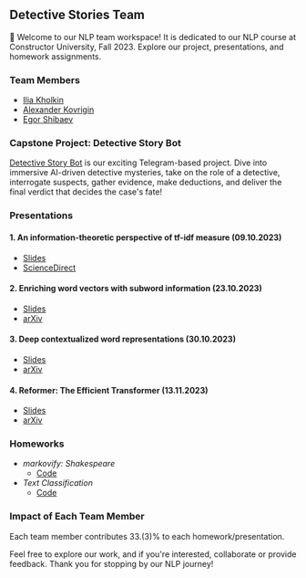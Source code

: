 ## Detective Stories Team

👋 Welcome to our NLP team workspace! It is dedicated to our NLP course at Constructor University, Fall 2023. Explore our project, presentations, and homework assignments.

### Team Members
- [Ilia Kholkin](https://github.com/kholkinilia)
- [Alexander Kovrigin](https://github.com/waleko)
- [Egor Shibaev](https://github.com/EgorShibaev)

### Capstone Project: Detective Story Bot
[Detective Story Bot](https://github.com/detective-stories/detective-stories) is our exciting Telegram-based project. Dive into immersive AI-driven detective mysteries, take on the role of a detective, interrogate suspects, gather evidence, make deductions, and deliver the final verdict that decides the case's fate!

### Presentations
#### 1. An information-theoretic perspective of tf-idf measure (09.10.2023)
   - [Slides](https://github.com/detective-stories/.github/blob/main/slides/01_tf_idf.pdf)
   - [ScienceDirect](https://www.sciencedirect.com/science/article/abs/pii/S0306457302000213)

#### 2. Enriching word vectors with subword information (23.10.2023)
   - [Slides](https://github.com/detective-stories/.github/blob/main/slides/Subword%20information.pdf)
   - [arXiv](https://arxiv.org/abs/1607.04606)

#### 3. Deep contextualized word representations (30.10.2023)
  - [Slides](https://github.com/detective-stories/.github/blob/main/slides/Deep%20contextualized%20word%20representations.pdf)
  - [arXiv](https://arxiv.org/abs/1802.05365)

#### 4. Reformer: The Efficient Transformer (13.11.2023)
  - [Slides](https://github.com/detective-stories/.github/blob/main/slides/Reformer_%20The%20Efficient%20Transformer.pdf)
  - [arXiv](https://arxiv.org/abs/2001.04451)

### Homeworks
- _markovify: Shakespeare_
    - [Code](https://github.com/detective-stories/.github/tree/main/code/markovify)
- _Text Classification_
    - [Code](https://github.com/detective-stories/.github/tree/main/code/classification)

### Impact of Each Team Member

Each team member contributes 33.(3)% to each homework/presentation.

Feel free to explore our work, and if you're interested, collaborate or provide feedback. Thank you for stopping by our NLP journey!
